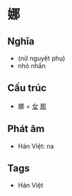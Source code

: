 # 娜

## Nghĩa

* (nữ nguyệt phụ)
* nhỏ nhắn

## Cấu trúc
* 娜 = [女](女.md) [那](那.md)

## Phát âm

* Hán Việt: na

## Tags
* Hán Việt

<script>window.HANZI_FIELD='娜';</script>
